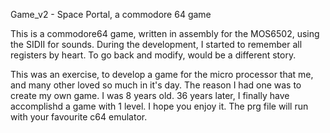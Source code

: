 Game_v2 - Space Portal, a commodore 64 game

This is a commodore64 game, written in assembly for the MOS6502, using the SIDII for sounds.
During the development, I started to remember all registers by heart. To go back and modify, would be a different story.

This was an exercise, to develop a game for the micro processor that me, and many other loved so much in it's day.
The reason I had one was to create my own game. I was 8 years old. 36 years later, I finally have accomplishd a game 
with 1 level. I hope you enjoy it. The prg file will run with your favourite c64 emulator.
